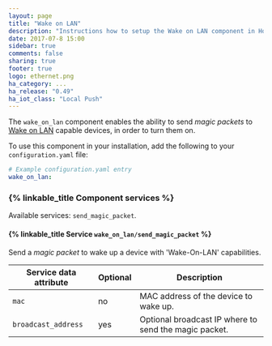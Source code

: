```yaml
---
layout: page
title: "Wake on LAN"
description: "Instructions how to setup the Wake on LAN component in Home Assistant."
date: 2017-07-8 15:00
sidebar: true
comments: false
sharing: true
footer: true
logo: ethernet.png
ha_category: ...
ha_release: "0.49"
ha_iot_class: "Local Push"
---
```


The `wake_on_lan` component enables the ability to send _magic packets_ to [Wake on LAN](https://en.wikipedia.org/wiki/Wake-on-LAN) capable devices, in order to turn them on.

To use this component in your installation, add the following to your `configuration.yaml` file:

```yaml
# Example configuration.yaml entry
wake_on_lan:
```

### {% linkable_title Component services %}

Available services: `send_magic_packet`.

#### {% linkable_title Service `wake_on_lan/send_magic_packet` %}

Send a _magic packet_ to wake up a device with 'Wake-On-LAN' capabilities.

| Service data attribute    | Optional | Description                                           |
|---------------------------|----------|-------------------------------------------------------|
| `mac`                     |       no | MAC address of the device to wake up.                 |
| `broadcast_address`       |      yes | Optional broadcast IP where to send the magic packet. |
